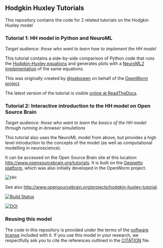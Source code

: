 ## Hodgkin Huxley Tutorials

This repository contains the code for 2 related tutorials on the Hodgkin Huxley model

### Tutorial 1: HH model in Python and NeuroML

*Target audience: those who want to learn how to implement the HH model*

This tutorial contains a side-by-side comparison of Python code that runs the [Hodgkin-Huxley equations](https://en.wikipedia.org/wiki/Hodgkin%E2%80%93Huxley_model) and generates plots with a [NeuroML2 implementation](http://journal.frontiersin.org/Journal/10.3389/fninf.2014.00079/abstract) of the same equations.  

This was originally created by [@joebowen](https://github.com/joebowen) on behalf of the [OpenWorm project](http://www.openworm.org).  

The latest version of the tutorial is visible [online at ReadTheDocs](http://hodgkin-huxley-tutorial.readthedocs.org/en/latest/).

### Tutorial 2: Interactive introduction to the HH model on Open Source Brain

*Target audience: those who want to learn the basics of the HH model through running in-browser simulations*

This tutorial also uses the NeuroML model from above, but provides a high level introduction to the concepts of the model (as well as computational modelling in neuroscience). 

It can be accessed on the Open Source Brain site at this location: http://www.opensourcebrain.org/tutorials. It is built on the [Geppetto platform](http://www.geppetto.org/), which was also initially developed in the OpenWorm project. 

![HH](https://raw.githubusercontent.com/openworm/hodgkin_huxley_tutorial/master/Tutorial2/NeuroML2/images/HH_OSB.png)

See also http://www.opensourcebrain.org/projects/hodgkin-huxley-tutorial.

[![Build Status](https://travis-ci.org/openworm/hodgkin_huxley_tutorial.svg?branch=master)](https://travis-ci.org/openworm/hodgkin_huxley_tutorial)


[![DOI](https://zenodo.org/badge/DOI/10.5281/zenodo.1493456.svg)](https://doi.org/10.5281/zenodo.1493456)


### Reusing this model

The code in this repository is provided under the terms of the [software license](LICENSE) included with it. If you use this model in your research, we respectfully ask you to cite the references outlined in the [CITATION](CITATION.md) file.




